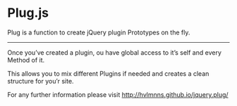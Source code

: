 # Plug.js

Plug is a function to create jQuery plugin Prototypes on the fly.

***

Once you’ve created a plugin, ou have global access to it’s self and every Method of it.

This allows you to mix different Plugins if needed and creates a clean structure for you’r site.

For any further information please visit
http://hvlmnns.github.io/jquery.plug/
